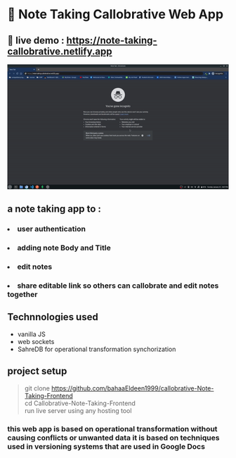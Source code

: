 # :notebook: Note Taking Callobrative Web App

## :link: live demo : https://note-taking-callobrative.netlify.app

<img src="gifs/gif.gif">

## a note taking app to :

### <ul>

### <li> user authentication</li>

### <li>adding note Body and Title</li>

### <li>edit notes</li>

### <li>share editable link so others can callobrate and edit notes together</li>

### </ul>

## Technnologies used

<ul>
<li>vanilla JS</li>
<li>web sockets</li>
<li>SahreDB for operational transformation synchorization</li>
</ul>

## project setup

> git clone https://github.com/bahaaEldeen1999/callobrative-Note-Taking-Frontend<br>
> cd Callobrative-Note-Taking-Frontend<br>
> run live server using any hosting tool

### this web app is based on operational transformation without causing conflicts or unwanted data it is based on techniques used in versioning systems that are used in Google Docs
